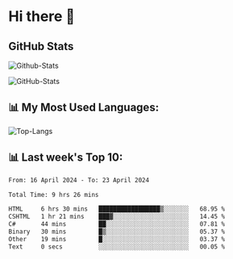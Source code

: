 # Hi there 👋

## GitHub Stats
![Github-Stats](https://github-readme-stats-sigma-five.vercel.app/api?username=ltorson&show_icons=true&theme=radical&count_private=true)

![GitHub-Stats](https://github-readme-stats.vercel.app/api/wakatime?username=LeeTorson&theme=synthwave&size_weight=0.5&count_weight=0.5&title_color=36F9F6&langs_count=10&count_private=true)

## 📊 My Most Used Languages:
![Top-Langs](https://github-readme-stats-sigma-five.vercel.app/api/top-langs/?username=LTorson&layout=compact&langs_count=10)


## 📊 Last week's Top 10:
<!--START_SECTION:waka-->

```txt
From: 16 April 2024 - To: 23 April 2024

Total Time: 9 hrs 26 mins

HTML     6 hrs 30 mins   █████████████████▒░░░░░░░   68.95 %
CSHTML   1 hr 21 mins    ███▓░░░░░░░░░░░░░░░░░░░░░   14.45 %
C#       44 mins         ██░░░░░░░░░░░░░░░░░░░░░░░   07.81 %
Binary   30 mins         █▒░░░░░░░░░░░░░░░░░░░░░░░   05.37 %
Other    19 mins         █░░░░░░░░░░░░░░░░░░░░░░░░   03.37 %
Text     0 secs          ░░░░░░░░░░░░░░░░░░░░░░░░░   00.05 %
```

<!--END_SECTION:waka-->

